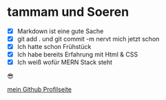 # tammam und Soeren

- [x] Markdown ist eine gute Sache
- [x] git add . und git commit -m nervt mich jetzt schon
- [x] Ich hatte schon Frühstück
- [x] Ich habe bereits Erfahrung mit Html & CSS
- [x] Ich weiß wofür MERN Stack steht

:sunglasses:

[mein Github Profilseite](https://github.com/Timon24h)
